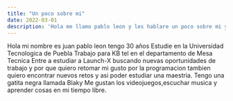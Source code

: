 ```yaml
---
title: "Un poco sobre mi"
date: 2022-03-01
description: 'Hola me llamo pablo leon y les hablare un poco sobre mi y las cosas que me agradan'
---
```


Hola mi nombre es juan pablo leon tengo 30 años
Estudie en la Universidad Tecnologica de Puebla 
Trabajo para KB tel  en el departamento de Mesa Tecnica
Entre a estudiar a Launch-X buscando nuevas oportunidades de trabajo y por que quiero retomar mi gusto por la programacion
tambien quiero encontrar nuevos retos y asi poder estudiar una maestria.
Tengo una gatita negra llamada Blaky 
Me gustan los videojuegos,escuchar musica y aprender cosas en mi tiempo libre.
